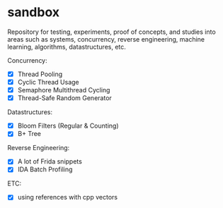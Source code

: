 # sandbox
Repository for testing, experiments, proof of concepts, and studies into areas such as systems, concurrency, reverse engineering, machine learning, algorithms, datastructures, etc. 

Concurrency:
- [X] Thread Pooling
- [X] Cyclic Thread Usage
- [X] Semaphore Multithread Cycling
- [X] Thread-Safe Random Generator

Datastructures:
- [X] Bloom Filters (Regular & Counting)
- [X] B+ Tree

Reverse Engineering:
- [X] A lot of Frida snippets
- [X] IDA Batch Profiling 

ETC:
- [X] using references with cpp vectors
